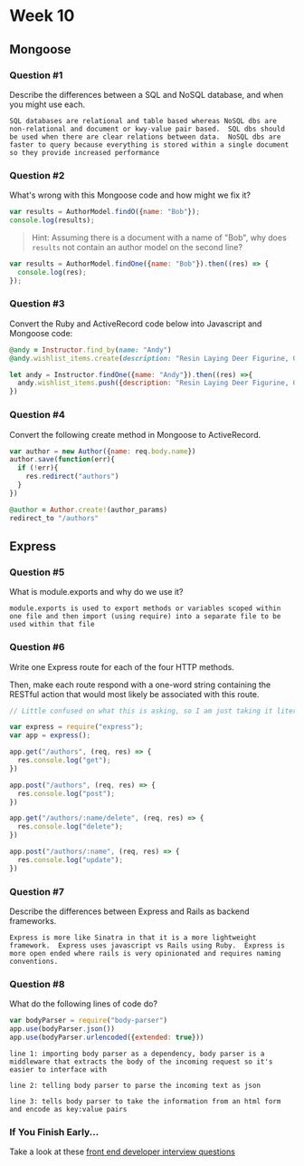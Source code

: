 # Week 10

## Mongoose

### Question #1

Describe the differences between a SQL and NoSQL database, and when you might use each.

```text
SQL databases are relational and table based whereas NoSQL dbs are non-relational and document or kwy-value pair based.  SQL dbs should be used when there are clear relations between data.  NoSQL dbs are faster to query because everything is stored within a single document so they provide increased performance
```

### Question #2

What's wrong with this Mongoose code and how might we fix it?

```js
var results = AuthorModel.findO({name: "Bob"});
console.log(results);
```

> Hint: Assuming there is a document with a name of "Bob", why does `results` not contain an author model on the second line?

```js
var results = AuthorModel.findOne({name: "Bob"}).then((res) => {
  console.log(res);
});

```

### Question #3

Convert the Ruby and ActiveRecord code below into Javascript and Mongoose code:

```rb
@andy = Instructor.find_by(name: "Andy")
@andy.wishlist_items.create(description: "Resin Laying Deer Figurine, Gold")
```

```js
let andy = Instructor.findOne({name: "Andy"}).then((res) =>{
  andy.wishlist_items.push({description: "Resin Laying Deer Figurine, Gold"})
})
```

### Question #4

Convert the following create method in Mongoose to ActiveRecord.

```js
var author = new Author({name: req.body.name})
author.save(function(err){
  if (!err){
    res.redirect("authors")
  }
})
```

```rb
@author = Author.create!(author_params)
redirect_to "/authors"
```

## Express

### Question #5

What is module.exports and why do we use it?

```text
module.exports is used to export methods or variables scoped within one file and then import (using require) into a separate file to be used within that file
```

### Question #6

Write one Express route for each of the four HTTP methods.

Then, make each route respond with a one-word string containing the RESTful action that would most likely be associated with this route.

```js
// Little confused on what this is asking, so I am just taking it literally and giving just the routes and returning a response to the console when the route is hit.  

var express = require("express");
var app = express();

app.get("/authors", (req, res) => {
  res.console.log("get");
})

app.post("/authors", (req, res) => {
  res.console.log("post");
})

app.get("/authors/:name/delete", (req, res) => {
  res.console.log("delete");
})

app.post("/authors/:name", (req, res) => {
  res.console.log("update");
})

```

### Question #7

Describe the differences between Express and Rails as backend frameworks.

```text
Express is more like Sinatra in that it is a more lightweight framework.  Express uses javascript vs Rails using Ruby.  Express is more open ended where rails is very opinionated and requires naming conventions.
```

### Question #8

What do the following lines of code do?

```js
var bodyParser = require("body-parser")
app.use(bodyParser.json())
app.use(bodyParser.urlencoded({extended: true}))
```

```text
line 1: importing body parser as a dependency, body parser is a middleware that extracts the body of the incoming request so it's easier to interface with

line 2: telling body parser to parse the incoming text as json

line 3: tells body parser to take the information from an html form and encode as key:value pairs

```

### If You Finish Early...

Take a look at these [front end developer interview questions](https://github.com/h5bp/Front-end-Developer-Interview-Questions/blob/master/README.md)
